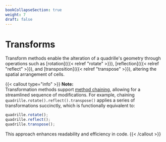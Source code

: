 ```yaml
---
bookCollapseSection: true
weight: 7
draft: false
---
```


# Transforms

Transform methods enable the alteration of a quadrille's geometry through operations such as [rotation]({{< relref "rotate" >}}), [reflection]({{< relref "reflect" >}}), and [transposition]({{< relref "transpose" >}}), altering the spatial arrangement of cells.

{{< callout type="info" >}}
**Note:**\
Transformation methods support [method chaining](https://en.wikipedia.org/wiki/Method_chaining), allowing for a streamlined sequence of modifications. For example, chaining `quadrille.rotate().reflect().transpose()` applies a series of transformations succinctly, which is functionally equivalent to:
```js
quadrille.rotate();
quadrille.reflect();
quadrille.transpose();
```
This approach enhances readability and efficiency in code.
{{< /callout >}}